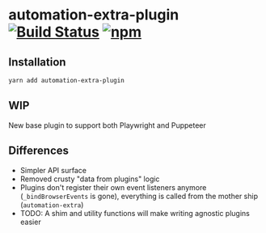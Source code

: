 # automation-extra-plugin [![Build Status](https://travis-ci.org/berstend/puppeteer-extra.svg?branch=master)](https://travis-ci.org/berstend/puppeteer-extra) [![npm](https://img.shields.io/npm/v/automation-extra-plugin.svg)](https://www.npmjs.com/package/automation-extra-plugin)

## Installation

```bash
yarn add automation-extra-plugin
```

## WIP

New base plugin to support both Playwright and Puppeteer

## Differences

- Simpler API surface
- Removed crusty "data from plugins" logic
- Plugins don't register their own event listeners anymore (`_bindBrowserEvents` is gone), everything is called from the mother ship (`automation-extra`)
- TODO: A shim and utility functions will make writing agnostic plugins easier
